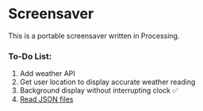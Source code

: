 # Screensaver
This is a portable screensaver written in Processing.

### To-Do List:

1. Add weather API
2. Get user location to display accurate weather reading
3. Background display without interrupting clock ✅
4. [Read JSON files](https://www.youtube.com/watch?v=rqROpUNb2aY)
